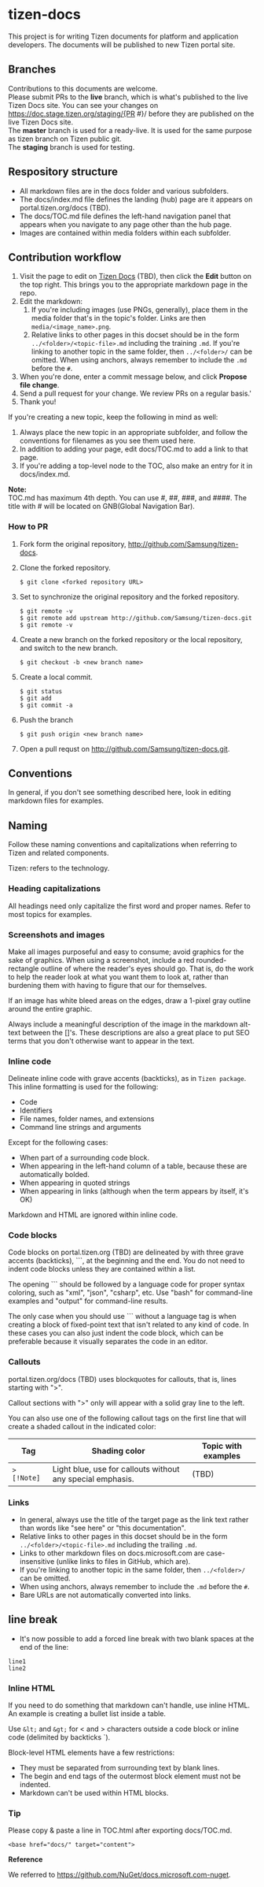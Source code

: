 # tizen-docs

This project is for writing Tizen documents for platform and application developers. The documents will be published to new Tizen portal site.

## Branches
Contributions to this documents are welcome.  
Please submit PRs to the **live** branch, which is what's published to the live Tizen Docs site. You can see your changes on https://doc.stage.tizen.org/staging/{PR #}/ before they are published on the live Tizen Docs site.  
The **master** branch is used for a ready-live. It is used for the same purpose as tizen branch on Tizen public git.   
The **staging** branch is used for testing.

## Respository structure

- All markdown files are in the docs folder and various subfolders.
- The docs/index.md file defines the landing (hub) page are it appears on portal.tizen.org/docs (TBD).
- The docs/TOC.md file defines the left-hand navigation panel that appears when you navigate to any page other than the hub page.
- Images are contained within media folders within each subfolder.

## Contribution workflow

1. Visit the page to edit on [Tizen Docs](https://portal.tizen.org/docs) (TBD), then click the **Edit** button on the top right. This brings you to the appropriate markdown page in the repo.
1. Edit the markdown:
    1. If you're including images (use PNGs, generally), place them in the media folder that's in the topic's folder. Links are then `media/<image_name>.png`.
    1. Relative links to other pages in this docset should be in the form `../<folder>/<topic-file>.md` including the training `.md`. If you're linking to another topic in the same folder, then `../<folder>/` can be omitted. When using anchors, always remember to include the `.md` before the `#`.
1. When you're done, enter a commit message below, and click **Propose file change**.
1. Send a pull request for your change. We review PRs on a regular basis.'
1. Thank you!

If you're creating a new topic, keep the following in mind as well:

1. Always place the new topic in an appropriate subfolder, and follow the conventions for filenames as you see them used here.
1. In addition to adding your page, edit docs/TOC.md to add a link to that page.
1. If you're adding a top-level node to the TOC, also make an entry for it in docs/index.md.

**Note:**  
TOC.md has maximum 4th depth. You can use #, ##, ###, and ####. The title with # will be located on GNB(Global Navigation Bar).

### How to PR
1. Fork form the original repository, http://github.com/Samsung/tizen-docs.

1. Clone the forked repository.
   ```
   $ git clone <forked repository URL>
   ```
1. Set to synchronize the original repository and the forked repository.
   ```
   $ git remote -v
   $ git remote add upstream http://github.com/Samsung/tizen-docs.git
   $ git remote -v
   ```
1. Create a new branch on the forked repository or the local repository,
   and switch to the new branch.
   ```
   $ git checkout -b <new branch name>
   ```
1. Create a local commit.
   ```
   $ git status
   $ git add
   $ git commit -a
   ```
1. Push the branch
   ```
   $ git push origin <new branch name>
   ```
1. Open a pull requst on http://github.com/Samsung/tizen-docs.git.


## Conventions
In general, if you don't see something described here, look in editing markdown files for examples.


## Naming

Follow these naming conventions and capitalizations when referring to Tizen and related components.

Tizen: refers to the technology.

### Heading capitalizations

All headings need only capitalize the first word and proper names. Refer to most topics for examples.


### Screenshots and images

Make all images purposeful and easy to consume; avoid graphics for the sake of graphics. When using a screenshot, include a red rounded-rectangle outline of where the reader's eyes should go. That is, do the work to help the reader look at what you want them to look at, rather than burdening them with having to figure that our for themselves.

If an image has white bleed areas on the edges, draw a 1-pixel gray outline around the entire graphic.

Always include a meaningful description of the image in the markdown alt-text between the []'s. These descriptions are also a great place to put SEO terms that you don't otherwise want to appear in the text.

### Inline code

Delineate inline code with grave accents (backticks), as in `Tizen package`. This inline formatting is used for the following:

- Code
- Identifiers
- File names, folder names, and extensions
- Command line strings and arguments

Except for the following cases:

- When part of a surrounding code block.
- When appearing in the left-hand column of a table, because these are automatically bolded.
- When appearing in quoted strings
- When appearing in links (although when the term appears by itself, it's OK)

Markdown and HTML are ignored within inline code.


### Code blocks

Code blocks on portal.tizen.org (TBD) are delineated by with three grave accents (backticks), ```, at the beginning and the end. You do not need to indent code blocks unless they are contained within a list.

The opening ``` should be followed by a language code for proper syntax coloring, such as "xml", "json", "csharp", etc. Use "bash" for command-line examples and "output" for command-line results.

The only case when you should use ``` without a language tag is when creating a block of fixed-point text that isn't related to any kind of code. In these cases you can also just indent the code block, which can be preferable because it visually separates the code in an editor.

### Callouts

portal.tizen.org/docs (TBD) uses blockquotes for callouts, that is, lines starting with ">".

Callout sections with ">" only will appear with a solid gray line to the left.

You can also use one of the following callout tags on the first line that will create a shaded callout in the indicated color:

| Tag | Shading color | Topic with examples |
| --- | --- | --- |
| `> [!Note]` | Light blue, use for callouts without any special emphasis. | (TBD) |

### Links

- In general, always use the title of the target page as the link text rather than words like "see here" or "this documentation".
- Relative links to other pages in this docset should be in the form `../<folder>/<topic-file>.md` including the trailing `.md`.
- Links to other markdown files on docs.microsoft.com are case-insensitive (unlike links to files in GitHub, which are).
- If you're linking to another topic in the same folder, then `../<folder>/` can be omitted.
- When using anchors, always remember to include the `.md` before the `#`.
- Bare URLs are not automatically converted into links.

## line break
- It's now possible to add a forced line break with two blank spaces at the end of the line:
```
line1  
line2
```

### Inline HTML

If you need to do something that markdown can't handle, use inline HTML. An example is creating a bullet list inside a table.

Use `&lt;` and `&gt;` for < and > characters outside a code block or inline code (delimited by backticks `).

Block-level HTML elements have a few restrictions:

* They must be separated from surrounding text by blank lines.
* The begin and end tags of the outermost block element must not be indented.
* Markdown can't be used within HTML blocks.

### Tip
Please copy & paste a line in TOC.html after exporting docs/TOC.md.

```
<base href="docs/" target="content">
```


**Reference**

We referred to https://github.com/NuGet/docs.microsoft.com-nuget.

